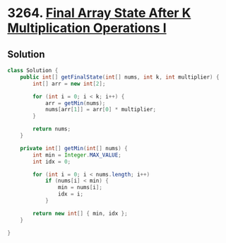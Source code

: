 # 3264. [Final Array State After K Multiplication Operations I](https://leetcode.com/problems/final-array-state-after-k-multiplication-operations-i/description/?envType=daily-question&envId=2024-12-16)

## Solution

```java
class Solution {
    public int[] getFinalState(int[] nums, int k, int multiplier) {
        int[] arr = new int[2];

        for (int i = 0; i < k; i++) {
            arr = getMin(nums);
            nums[arr[1]] = arr[0] * multiplier;
        }

        return nums;
    }

    private int[] getMin(int[] nums) {
        int min = Integer.MAX_VALUE;
        int idx = 0;

        for (int i = 0; i < nums.length; i++)
            if (nums[i] < min) {
                min = nums[i];
                idx = i;
            }

        return new int[] { min, idx };
    }

}
```
